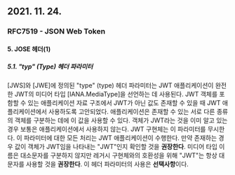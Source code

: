 ## 2021. 11. 24.

### RFC7519 - JSON Web Token

#### 5. JOSE 헤더(1)

##### 5.1. "typ" (Type) 헤더 파라미터

[JWS]와 [JWE]에 정의된 "type" (type) 헤더 파라미터는 JWT 애플리케이션이 완전한 JWT의 미디어 타입 [IANA.MediaType]을 선언하는 데 사용된다. JWT 객체를 포함할 수 있는 애플리케이션 자료 구조에서 JWT가 아닌 값도 존재할 수 있을 때 JWT 애플리케이션에서 사용하도록 고안되었다. 애플리케이션은 존재할 수 있는 서로 다른 종류의 객체를 구분하는 데에 이 값을 사용할 수 있다. 객체가 JWT라는 것을 이미 알고 있는 경우 보통은 애플리케이션에서 사용하지 않는다. JWT 구현체는 이 파라미터를 무시한다. 이 파라미터에 대한 모든 처리는 JWT 애플리케이션이 수행한다. 만약 존재하는 경우 값이 객체가 JWT임을 나타내는 "JWT"인지 확인할 것을 **권장한다**. 미디어 타입 이름은 대소문자를 구분하지 않지만 레거시 구현체와의 호환성을 위해 "JWT"는 항상 대문자를 사용할 것을 **권장한다**. 이 헤더 파라미터의 사용은 **선택사항**이다.